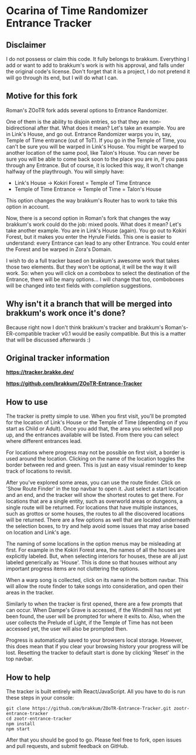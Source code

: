 
# Ocarina of Time Randomizer Entrance Tracker

## Disclaimer
I do not possess or claim this code. It fully belongs to brakkum. Everything I add or want to add to brakkum's work is with his approval, and falls under the original code's license.
Don't forget that it is a project, I do not pretend it will go through its end, but I will do what I can.

## Motive for this fork
Roman's ZOoTR fork adds several options to Entrance Randomizer.

One of them is the ability to disjoin entries, so that they are non-bidirectional after that. What does it mean?
Let's take an example. You are in Link's House, and go out. Entrance Randomizer warps you in, say, Temple of Time entrance (out of ToT).
If you go in the Temple of Time, you can't be sure you will be warped in Link's House. You might be warped to another location of the same pool, like Talon's House.
You can never be sure you will be able to come back soon to the place you are in, if you pass through any Entrance. But of course, it is locked this way, it won't change halfway of the playthrough. You will simply have:
- Link's House -> Kokiri Forest = Temple of Time Entrance
- Temple of Time Entrance -> Temple of Time = Talon's House

This option changes the way brakkum's Router has to work to take this option in account.

Now, there is a second option in Roman's fork that changes the way brakkum's work could do the job: mixed pools. What does it mean?
Let's take another example. You are in Link's House (again). You go out to Kokiri Forest, but it makes you enter the Hyrule Fields.
This one is easier to understand: every Entrance can lead to any other Entrance. You could enter the Forest and be warped in Zora's Domain.

I wish to do a full tracker based on brakkum's awesome work that takes those two elements. But they won't be optional, it will be the way it will work.
So: when you will click on a combobox to select the destination of the Entrance, there will be many options... I will change that too, comboboxes will be changed into text fields with completion suggestions.

## Why isn't it a branch that will be merged into brakkum's work once it's done?
Because right now I don't think brakkum's tracker and brakkum's Roman's-ER-compatible tracker v0.1 would be easily compatible. But this is a matter that will be discussed afterwards :)

## Original tracker information
**https://tracker.brakke.dev/**

**https://github.com/brakkum/ZOoTR-Entrance-Tracker**
## How to use

The tracker is pretty simple to use. When you first visit, you'll be prompted for the location of Link's House or the Temple of Time (depending on if you start as Child or Adult).
Once you add that, the area you selected will pop up, and the entrances available will be listed.
From there you can select where different entrances lead.

For locations where progress may not be possible on first visit, a border is used around the location.
Clicking on the name of the location toggles the border between red and green.
This is just an easy visual reminder to keep track of locations to revisit.

After you've explored some areas, you can use the route finder.
Click on 'Show Route Finder' in the top navbar to open it.
Just select a start location and an end, and the tracker will show the shortest routes to get there.
For locations that are a single entity, such as overworld areas or dungeons, a single route will be returned.
For locations that have multiple instances, such as grottos or some houses, the routes to all the discovered locations will be returned.
There are a few options as well that are located underneath the selection boxes, to try and help avoid some issues that may arise based on location and Link's age.

The naming of some locations in the option menus may be misleading at first.
For example in the Kokiri Forest area, the names of all the houses are explicitly labeled.
But, when selecting interiors for houses, these are all just labeled generically as 'House'.
This is done so that houses without any important progress items are not cluttering the options.

When a warp song is collected, click on its name in the bottom navbar.
This will allow the route finder to take songs into consideration, and open their areas in the tracker.

Similarly to when the tracker is first opened, there are a few prompts that can occur.
When Dampe's Grave is accessed, if the Windmill has not yet been found, the user will be prompted for where it exits to.
Also, when the user collects the Prelude of Light, if the Temple of Time has not been accessed yet, the user will also be prompted then.

Progress is automatically saved to your browsers local storage.
However, this does mean that if you clear your browsing history your progress will be lost.
Resetting the tracker to default start is done by clicking 'Reset' in the top navbar.

## How to help

The tracker is built entirely with React/JavaScript. All you have to do is run these steps in your console:
```
git clone https://github.com/brakkum/ZOoTR-Entrance-Tracker.git zootr-entrance-tracker
cd zootr-entrance-tracker
npm install
npm start
```
After that you should be good to go.
Please feel free to fork, open issues and pull requests, and submit feedback on GitHub.
